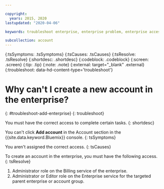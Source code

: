 ```yaml
---

copyright:
  years: 2015, 2020
lastupdated: "2020-04-06"

keywords: troubleshoot enterprise, enterprise problem, enterprise access, new enterprise account

subcollection: account
---
```


{:tsSymptoms: .tsSymptoms}
{:tsCauses: .tsCauses}
{:tsResolve: .tsResolve}
{:shortdesc: .shortdesc}
{:codeblock: .codeblock}
{:screen: .screen}
{:tip: .tip}
{:note: .note}
{:external: target="_blank" .external}
{:troubleshoot: data-hd-content-type='troubleshoot'}

# Why can't I create a new account in the enterprise?
{: #troubleshoot-add-enterprise}
{: troubleshoot}

You must have the correct access to complete certain tasks. 
{: shortdesc}

You can't click **Add account** in the Account section in the {{site.data.keyword.Bluemix}} console.
{: tsSymptoms}

You aren't assigned the correct access.
{: tsCauses}

To create an account in the enterprise, you must have the following access.
{: tsResolve}
1. Administrator role on the Billing service of the enterprise.
2. Administrator or Editor role on the Enterprise service for the targeted parent enterprise or account group.
